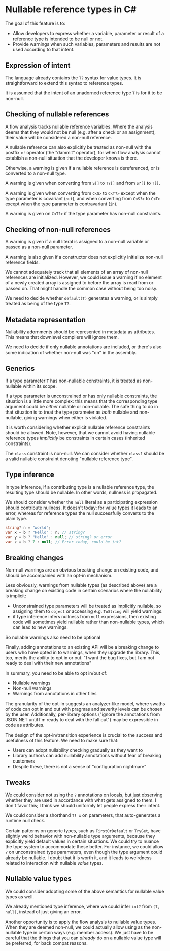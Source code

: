 # Nullable reference types in C# #

The goal of this feature is to:

* Allow developers to express whether a variable, parameter or result of a reference type is intended to be null or not.
* Provide warnings when such variables, parameters and results are not used according to that intent.

## Expression of intent

The language already contains the `T?` syntax for value types. It is straightforward to extend this syntax to reference types.

It is assumed that the intent of an unadorned reference type `T` is for it to be non-null.

## Checking of nullable references

A flow analysis tracks nullable reference variables. Where the analysis deems that they would not be null (e.g. after a check or an assignment), their value will be considered a non-null reference.

A nullable reference can also explicitly be treated as non-null with the postfix `x!` operator (the "dammit" operator), for when flow analysis cannot establish a non-null situation that the developer knows is there.

Otherwise, a warning is given if a nullable reference is dereferenced, or is converted to a non-null type.

A warning is given when converting from `S[]` to `T?[]` and from `S?[]` to `T[]`.

A warning is given when converting from `C<S>` to `C<T?>` except when the type parameter is covariant (`out`), and when converting from `C<S?>` to `C<T>` except when the type parameter is contravariant (`in`).

A warning is given on `C<T?>` if the type parameter has non-null constraints. 

## Checking of non-null references

A warning is given if a null literal is assigned to a non-null variable or passed as a non-null parameter.

A warning is also given if a constructor does not explicitly initialize non-null reference fields.

We cannot adequately track that all elements of an array of non-null references are initialized. However, we could issue a warning if no element of a newly created array is assigned to before the array is read from or passed on. That might handle the common case without being too noisy.

We need to decide whether `default(T)` generates a warning, or is simply treated as being of the type `T?`.

## Metadata representation

Nullability adornments should be represented in metadata as attributes. This means that downlevel compilers will ignore them.

We need to decide if only nullable annotations are included, or there's also some indication of whether non-null was "on" in the assembly.

## Generics

If a type parameter `T` has non-nullable constraints, it is treated as non-nullable within its scope.

If a type parameter is unconstrained or has only nullable constraints, the situation is a little more complex: this means that the corresponding type argument could be *either* nullable or non-nullable. The safe thing to do in that situation is to treat the type parameter as *both* nullable and non-nullable, giving warnings when either is violated. 

It is worth considering whether explicit nullable reference constraints should be allowed. Note, however, that we cannot avoid having nullable reference types *implicitly* be constraints in certain cases (inherited constraints).

The `class` constraint is non-null. We can consider whether `class?` should be a valid nullable constraint denoting "nullable reference type".

## Type inference

In type inference, if a contributing type is a nullable reference type, the resulting type should be nullable. In other words, nullness is propagated.

We should consider whether the `null` literal as a participating expression should contribute nullness. It doesn't today: for value types it leads to an error, whereas for reference types the null successfully converts to the plain type. 

```csharp
string? n = "world";
var x = b ? "Hello" : n; // string?
var y = b ? "Hello" : null; // string? or error
var z = b ? 7 : null; // Error today, could be int?
```

## Breaking changes

Non-null warnings are an obvious breaking change on existing code, and should be accompanied with an opt-in mechanism.

Less obviously, warnings from nullable types (as described above) are a breaking change on existing code in certain scenarios where the nullability is implicit:

* Unconstrained type parameters will be treated as implicitly nullable, so assigning them to `object` or accessing e.g. `ToString` will yield warnings.
* if type inference infers nullness from `null` expressions, then existing code will sometimes yield nullable rather than non-nullable types, which can lead to new warnings.

So nullable warnings also need to be optional

Finally, adding annotations to an existing API will be a breaking change to users who have opted in to warnings, when they upgrade the library. This, too, merits the ability to opt in or out. "I want the bug fixes, but I am not ready to deal with their new annotations"

In summary, you need to be able to opt in/out of:
* Nullable warnings
* Non-null warnings
* Warnings from annotations in other files

The granularity of the opt-in suggests an analyzer-like model, where swaths of code can opt in and out with pragmas and severity levels can be chosen by the user. Additionally, per-library options ("ignore the annotations from JSON.NET until I'm ready to deal with the fall out") may be expressible in code as attributes.

The design of the opt-in/transition experience is crucial to the success and usefulness of this feature. We need to make sure that:

* Users can adopt nullability checking gradually as they want to
* Library authors can add nullability annotations without fear of breaking customers
* Despite these, there is not a sense of "configuration nightmare"

## Tweaks

We could consider not using the `?` annotations on locals, but just observing whether they are used in accordance with what gets assigned to them. I don't favor this; I think we should uniformly let people express their intent.

We could consider a shorthand `T! x` on parameters, that auto-generates a runtime null check.

Certain patterns on generic types, such as `FirstOrDefault` or `TryGet`, have slightly weird behavior with non-nullable type arguments, because they explicitly yield default values in certain situations. We could try to nuance the type system to accommodate these better. For instance, we could allow `?` on unconstrained type parameters, even though the type argument could already be nullable. I doubt that it is worth it, and it leads to weirdness related to interaction with nullable *value* types. 

## Nullable value types

We could consider adopting some of the above semantics for nullable value types as well.

We already mentioned type inference, where we could infer `int?` from `(7, null)`, instead of just giving an error.

Another opportunity is to apply the flow analysis to nullable value types. When they are deemed non-null, we could actually allow using as the non-nullable type in certain ways (e.g. member access). We just have to be careful that the things that you can *already* do on a nullable value type will be preferred, for back compat reasons.
